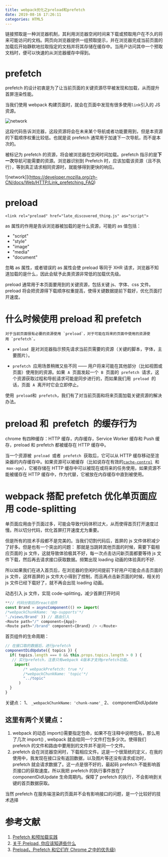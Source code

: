 ```yaml
---
title: webpack优化之preload和prefetch
date: 2019-08-16 17:26:11
categories: HTML5
---
```


链接预取是一种浏览器机制，其利用浏览器空闲时间来下载或预取用户在不久的将来可能访问的文档。网页向浏览器提供一组预取提示，并在浏览器完成当前页面的加载后开始静默地拉取指定的文档并将其存储在缓存中。当用户访问其中一个预取文档时，便可以快速的从浏览器缓存中得到。

<!--more-->

# prefetch

prefetch 的设计初衷是为了让当前页面的关键资源尽早被发现和加载，从而提升首屏渲染性能。

当我们使用 webpack 构建页面时，就会在页面中发现有很多使用`link`引入的 JS 资源。

![network](https://img.hacpai.com/file/2019/08/15659449621-5fea8870.jpg)

这段代码告诉浏览器，这段资源将会在未来某个导航或者功能要用到，但是本资源的下载顺序权重比较低。也就是说 prefetch 通常用于加速下一次导航，而不是本次的。

被标记为 prefetch 的资源，将会被浏览器在空闲时间加载。prefetch 指示的是**下一次**导航可能需要的资源。浏览器识别到 Prefetch 时，应该加载该资源（且不执行），等到真正请求相同资源时，就能够得到更快的响应。

![network]](https://developer.mozilla.org/zh-CN/docs/Web/HTTP/Link_prefetching_FAQ)

# preload

```
<link rel="preload" href="late_discovered_thing.js" as="script">
```

as 属性的作用是告诉浏览器被加载的是什么资源，可能的 as 值包括：

-   "script"
-   "style"
-   "image"
-   "media"
-   "document"

忽略 as 属性，或者错误的 as 属性会使 preload 等同于 XHR 请求，浏览器不知道加载的是什么，因此会赋予此类资源非常低的加载优先级。

preload 通常用于本页面要用到的关键资源，包括关键 js、字体、css 文件。preload 将会把资源得下载顺序权重提高，使得关键数据提前下载好，优化页面打开速度。

# 什么时候使用 preload 和 prefetch

```
对于当前页面很有必要的资源使用 `preload`，对于可能在将来的页面中使用的资源使用 `prefetch`。
```

-   `preload`  是对浏览器指示预先请求当前页需要的资源（关键的脚本，字体，主要图片）。

-   `prefetch`  应用场景稍微又些不同 —— 用户将来可能在其他部分（比如视图或页面）使用到的资源。如果  `A`  页面发起一个  `B`  页面的  `prefetch`  请求，这个资源获取过程和导航请求可能是同步进行的，而如果我们用  `preload`  的话，页面  `A`  离开时它会立即停止。

使用  `preload`和  `prefetch`，我们有了对当前页面和将来页面加载关键资源的解决办法。

# preload 和  prefetch  的缓存行为

chrome 有四种缓存：HTTP 缓存，内存缓存，Service Worker 缓存和 Push 缓存，preload 和 prefetch 都被缓存在 HTTP 缓存中。

当一个资源被  `preload`  或者  `prefetch`  获取后，它可以从 HTTP 缓存移动至渲染器的内存缓存中。如果资源可以被缓存（比如说存在有效的[`cache-control`](https://developer.mozilla.org/en-US/docs/Web/HTTP/Headers/Cache-Control)  和  `max-age`），它被存储在 HTTP 缓存中可以被现在或将来的任务使用，如果资源不能被缓存在 HTTP 缓存中，作为代替，它被放在内存缓存中直到被使用。

# webpack 搭配 prefetch 优化单页面应用 code-splitting

单页面应用由于页面过多，可能会导致代码体积过大，从而使得首页打开速度过慢。所以切分代码，优化首屏打开速度尤为重要。

但是所有的技术手段都不是完美的。当我们切割代码后，首屏的 js 文件体积减少了好多。但是也有一个突出的问题：
那就是当跳转其他页面的时候，需要下载相应页面的 js 文件，这就导致体验极其不好，每一次点击访问新页面都要等待 js 文件下载，然后再去请求接口获取数据。频繁出现 loading 动画的体验真的不好.

所以如果我们在进入首页后，在浏览器的空闲时间提前下好用户可能会点击页面的 js 文件，这样首屏的 js 文件大小得到了控制，而且再点击新页面的时候，相关的 js 文件已经下载好了，就不再会出现 loading 动画。

动态引入 js 文件，实现 code-splitting，减少首屏打开时间

```javascript
**// 代码分割后的react组件
const Brand = asyncComponent(() => import(
/*webpackChunkName: 'mp-supports'*/
'./views/Brand' )) // 路由引入
<Route path="/" component={App}>
<Route path="/brand" component={Brand} /> </Route>
```

首页组件的生命周期：

```javascript
// 在接口取的数据后，进行prefetch
componentDidUpdate({ topics }) {
  if( topics.length === 0 && this.props.topics.length > 0 ) {
   // 实行prefetch，注意只有webpack 4版本才支持prefetch功能。
    import(
        /* webpackPrefetch: true */
        /*webpackChunkName: 'topic'*/
        "../topic"
      )
  }
}
```

关键点：
1、 `_webpackChunkName: 'chunk-name'_`
2、 componentDidUpdate

## 这里有两个关键点：

1. webpack 的动态 import()需要指定包命，如果不在注释中说明包名，那么用了几次 import() , webpack 就会给同一个文件打包多少次。使得我们 prefetch 的文件和路由中要用到的文件并不是同一个文件。
2. prefetch 会在浏览器空闲时，下载相应文件。这是一个很笼统的定义，在我的使用中，我发现在接口没有返回数据，以及图片等还没有请求成功时，prefetch 就会请求数据了。这一点是很不好的，最起码 prefetch 不能影响首页接口的获取速度。所以我把 prefetch 的执行事件放在了 componentDidUpdate 生命周期内。保障了 prefetch 的执行，不会影响到关键的首页数据获取。

当然 prefetch 在服务端渲染的页面并不会有影响接口的问题，是一个比较好的技术选择

# 参考文献

1. [Prefetch 和预加载实践](https://www.itcodemonkey.com/article/9707.html)
1. [关于 Preload, 你应该知道些什么](https://www.jianshu.com/p/24ffa6d45087)
1. [Preload，Prefetch 和它们在 Chrome 之中的优先级)](https://www.w3cplus.com/performance/reloading/preload-prefetch-and-priorities-in-chrome.html)
